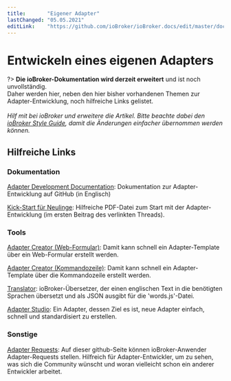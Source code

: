 ```yaml
---
title:       "Eigener Adapter"
lastChanged: "05.05.2021"
editLink:    "https://github.com/ioBroker/ioBroker.docs/edit/master/docs/dev/adapterdev.md"
---
```



# Entwickeln eines eigenen Adapters

?> **Die ioBroker-Dokumentation wird derzeit erweitert** und ist noch unvollständig.
   <br>Daher werden hier, neben den hier bisher vorhandenen Themen zur Adapter-Entwicklung, noch hilfreiche Links gelistet.
   <br><br>
   *Hilf mit bei ioBroker und erweitere die Artikel.*
   *Bitte beachte dabei den [ioBroker Style Guide](https://www.iobroker.net/#de/documentation/community/styleguidedoc.md),
   damit die Änderungen einfacher übernommen werden können.*




## Hilfreiche Links

### Dokumentation
[Adapter Development Documentation](https://github.com/ioBroker/ioBroker.docs/blob/master/docs/en/dev/adapterdev.md): Dokumentation zur Adapter-Entwicklung auf GitHub (in Englisch)

[Kick-Start für Neulinge](https://forum.iobroker.net/topic/12663/adapter-entwicklung-kick-start-f%C3%BCr-neulinge): Hilfreiche PDF-Datei zum Start mit der Adapter-Entwicklung (im ersten Beitrag des verlinkten Threads).

### Tools

[Adapter Creator (Web-Formular)](https://adapter-creator.iobroker.in/): Damit kann schnell ein Adapter-Template über ein Web-Formular erstellt werden.

[Adapter Creator (Kommandozeile)](https://forum.iobroker.net/topic/17200/aufruf-iobroker-adapter-creator-testen): Damit kann schnell ein Adapter-Template über die Kommandozeile erstellt werden.

[Translator](https://translator.iobroker.in/): ioBroker-Übersetzer, der einen englischen Text in die benötigten Sprachen übersetzt und als JSON ausgibt für die 'words.js'-Datei.

[Adapter Studio](https://github.com/Jey-Cee/ioBroker.adapter-studio): Ein Adapter, dessen Ziel es ist,
neue Adapter einfach, schnell und standardisiert zu erstellen.

### Sonstige

[Adapter Requests](https://github.com/ioBroker/AdapterRequests/issues?page=1&q=is%3Aissue+is%3Aopen): Auf dieser github-Seite können ioBroker-Anwender Adapter-Requests stellen. Hilfreich für Adapter-Entwickler, um zu sehen, was sich die Community wünscht und woran vielleicht schon ein anderer Entwickler arbeitet.
